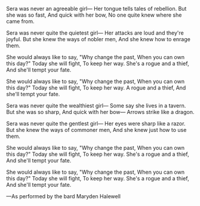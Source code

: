 Sera was never an agreeable girl—
Her tongue tells tales of rebellion.
But she was so fast,
And quick with her bow,
No one quite knew where she came from.

Sera was never quite the quietest girl—
Her attacks are loud and they're joyful.
But she knew the ways of nobler men,
And she knew how to enrage them.

She would always like to say,
"Why change the past,
When you can own this day?"
Today she will fight,
To keep her way.
She's a rogue and a thief,
And she'll tempt your fate.

She would always like to say,
"Why change the past,
When you can own this day?"
Today she will fight,
To keep her way.
A rogue and a thief,
And she'll tempt your fate.

Sera was never quite the wealthiest girl—
Some say she lives in a tavern.
But she was so sharp,
And quick with her bow—
Arrows strike like a dragon.

Sera was never quite the gentlest girl—
Her eyes were sharp like a razor.
But she knew the ways of commoner men,
And she knew just how to use them.

She would always like to say,
"Why change the past,
When you can own this day?"
Today she will fight,
To keep her way.
She's a rogue and a thief,
And she'll tempt your fate.

She would always like to say,
"Why change the past,
When you can own this day?"
Today she will fight,
To keep her way.
She's a rogue and a thief,
And she'll tempt your fate.

—As performed by the bard Maryden Halewell